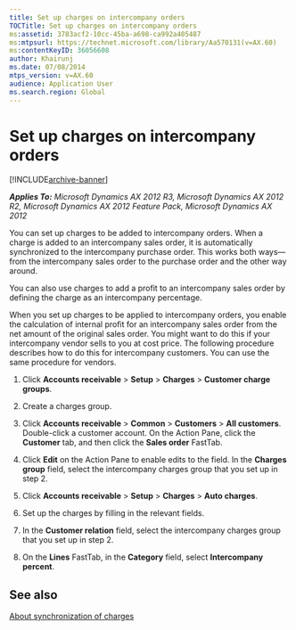 ```yaml
---
title: Set up charges on intercompany orders
TOCTitle: Set up charges on intercompany orders
ms:assetid: 3783acf2-10cc-45ba-a698-ca992a405487
ms:mtpsurl: https://technet.microsoft.com/library/Aa570131(v=AX.60)
ms:contentKeyID: 36056608
author: Khairunj
ms.date: 07/08/2014
mtps_version: v=AX.60
audience: Application User
ms.search.region: Global
---
```


# Set up charges on intercompany orders 


[!INCLUDE[archive-banner](includes/archive-banner.md)]


_**Applies To:** Microsoft Dynamics AX 2012 R3, Microsoft Dynamics AX 2012 R2, Microsoft Dynamics AX 2012 Feature Pack, Microsoft Dynamics AX 2012_

You can set up charges to be added to intercompany orders. When a charge is added to an intercompany sales order, it is automatically synchronized to the intercompany purchase order. This works both ways—from the intercompany sales order to the purchase order and the other way around.

You can also use charges to add a profit to an intercompany sales order by defining the charge as an intercompany percentage.

When you set up charges to be applied to intercompany orders, you enable the calculation of internal profit for an intercompany sales order from the net amount of the original sales order. You might want to do this if your intercompany vendor sells to you at cost price. The following procedure describes how to do this for intercompany customers. You can use the same procedure for vendors.

1.  Click **Accounts receivable** \> **Setup** \> **Charges** \> **Customer charge groups**.

2.  Create a charges group.

3.  Click **Accounts receivable** \> **Common** \> **Customers** \> **All customers**. Double-click a customer account. On the Action Pane, click the **Customer** tab, and then click the **Sales order** FastTab.

4.  Click **Edit** on the Action Pane to enable edits to the field. In the **Charges group** field, select the intercompany charges group that you set up in step 2.

5.  Click **Accounts receivable** \> **Setup** \> **Charges** \> **Auto charges**.

6.  Set up the charges by filling in the relevant fields.

7.  In the **Customer relation** field, select the intercompany charges group that you set up in step 2.

8.  On the **Lines** FastTab, in the **Category** field, select **Intercompany percent**.

## See also

[About synchronization of charges](about-synchronization-of-charges.md)

  



